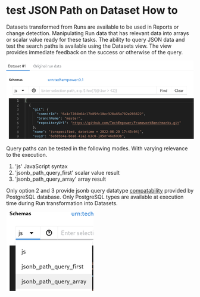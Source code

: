 # test JSON Path on Dataset How to

 Datasets transformed from Runs are available to be used in Reports or change detection. Manipulating Run data that has relevant data into arrays or scalar value ready for these tasks. The ability to query JSON data and test the search paths is available using the Datasets view. The view provides immediate feedback on the success or otherwise of the query.

<div class="screenshot"><img src="/assets/images/datasets/json_query_path_testing.png" /></div>
 
 Query paths can be tested in the following modes. With varying relevance to the execution.

1) 'js' JavaScript syntax
2) 'jsonb_path_query_first' scalar value result
3) 'jsonb_path_query_array' array result

 Only option 2 and 3 provide jsonb query datatype [compatability](https://www.postgresql.org/docs/current/datatype-json.html) provided by PostgreSQL database. Only PostgreSQL types are available at execution time during Run transformation into Datasets.

<div class="screenshot"><img src="/assets/images/datasets/json_path_query_drop_down_list.png" /></div>

